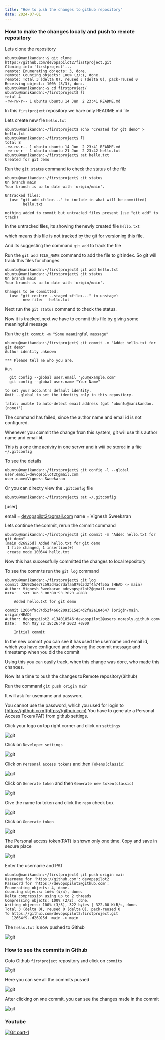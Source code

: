 ```yaml
---
title: "How to push the changes to github repository"
date: 2024-07-01
---
```


### How to make the changes locally and push to remote repository

Lets clone the repository

```
ubuntu@manikandan:~$ git clone https://github.com/devopspilot2/firstproject.git
Cloning into 'firstproject'...
remote: Enumerating objects: 3, done.
remote: Counting objects: 100% (3/3), done.
remote: Total 3 (delta 0), reused 0 (delta 0), pack-reused 0
Receiving objects: 100% (3/3), done.
ubuntu@manikandan:~$ cd firstproject/
ubuntu@manikandan:~/firstproject$ ll
total 4
-rw-rw-r-- 1 ubuntu ubuntu 14 Jun  2 23:41 README.md
```

In this `firstproject` repository we have only README.md file

Lets create new file `hello.txt`

```
ubuntu@manikandan:~/firstproject$ echo "Created for git demo" > hello.txt
ubuntu@manikandan:~/firstproject$ ll
total 8
-rw-rw-r-- 1 ubuntu ubuntu 14 Jun  2 23:41 README.md
-rw-rw-r-- 1 ubuntu ubuntu 21 Jun  2 23:42 hello.txt
ubuntu@manikandan:~/firstproject$ cat hello.txt 
Created for git demo
```

Run the `git status` command to check the status of the file

```
ubuntu@manikandan:~/firstproject$ git status
On branch main
Your branch is up to date with 'origin/main'.

Untracked files:
  (use "git add <file>..." to include in what will be committed)
        hello.txt

nothing added to commit but untracked files present (use "git add" to track)
```

In the untracked files, its showing the newly created file `hello.txt`

which means this file is not tracked by the git for versioning this file.

And its suggesting the command `git add` to track the file

Run the `git add FILE_NAME` command to add the file to git index. So git will track this files for changes.

```
ubuntu@manikandan:~/firstproject$ git add hello.txt 
ubuntu@manikandan:~/firstproject$ git status
On branch main
Your branch is up to date with 'origin/main'.

Changes to be committed:
  (use "git restore --staged <file>..." to unstage)
        new file:   hello.txt
```

Next run the `git status` command to check the status.

Now it is tracked, next we have to commit this file by giving some meaningful message

Run the `git commit -m "Some meaningful message"`

```
ubuntu@manikandan:~/firstproject$ git commit -m "Added hello.txt for git demo"
Author identity unknown

*** Please tell me who you are.

Run

  git config --global user.email "you@example.com"
  git config --global user.name "Your Name"

to set your account's default identity.
Omit --global to set the identity only in this repository.

fatal: unable to auto-detect email address (got 'ubuntu@manikandan.(none)')
```

The command has failed, since the author name and email id is not configured.

Whenever you commit the change from this system, git will use this author name and email id.

This is a one time activity in one server and it will be stored in a file `~/.gitconfig`

To see the details

```
ubuntu@manikandan:~/firstproject$ git config -l --global
user.email=devopspilot2@gmail.com
user.name=Vignesh Sweekaran
```

Or you can directly view the `.gitconfig` file

```
ubuntu@manikandan:~/firstproject$ cat ~/.gitconfig 
```

\[user\]

email = devopspilot2@gmail.com name = Vignesh Sweekaran

Lets continue the commit, rerun the commit command

```
ubuntu@manikandan:~/firstproject$ git commit -m "Added hello.txt for git demo"
[main d26925d] Added hello.txt for git demo
 1 file changed, 1 insertion(+)
 create mode 100644 hello.txt
```

Now this has successfully committed the changes to local repository

To see the commits run the `git log` command

```
ubuntu@manikandan:~/firstproject$ git log
commit d26925de77c593d4ac7dafaa07923d2f4a74f55a (HEAD -> main)
Author: Vignesh Sweekaran <devopspilot2@gmail.com>
Date:   Sat Jun 3 00:00:53 2023 +0000

    Added hello.txt for git demo

commit 12664f9c74d52f466c2091515e54d2fa2a184647 (origin/main, origin/HEAD)
Author: devopspilot2 <134018546+devopspilot2@users.noreply.github.com>
Date:   Mon May 22 18:26:49 2023 +0800

    Initial commit
```

In the new commit you can see it has used the username and email id, which you have configured and showing the commit message and timestamp when you did the commit

Using this you can easily track, when this change was done, who made this changes.

Now its a time to push the changes to Remote repository(Github)

Run the command `git push origin main`

It will ask for username and password.

You cannot use the password, which you used for login to [https://github.com](https://github.com) You have to generate a Personal Access Token(PAT) from github settings.

Click your logo on top right corner and click on `settings`

![git](../images/settings.png)

Click on `Developer settings`

![git](../images/developer-settings.png)

Click on `Personal access tokens` and then `Tokens(classic)`

![git](../images/tokens.png)

Click on `Generate token` and then `Generate new token(classic)`

![git](../images/generate-token.png)

Give the name for token and click the `repo` check box

![git](../images/token-access.png)

Click on `Generate token`

![git](../images/token-submit.png)

The Personal access token(PAT) is shown only one time. Copy and save in secure place

![git](../images/pat-1.png)

Enter the username and PAT

```
ubuntu@manikandan:~/firstproject$ git push origin main
Username for 'https://github.com': devopspilot2
Password for 'https://devopspilot2@github.com': 
Enumerating objects: 4, done.
Counting objects: 100% (4/4), done.
Delta compression using up to 2 threads
Compressing objects: 100% (2/2), done.
Writing objects: 100% (3/3), 322 bytes | 322.00 KiB/s, done.
Total 3 (delta 0), reused 0 (delta 0), pack-reused 0
To https://github.com/devopspilot2/firstproject.git
   12664f9..d26925d  main -> main
```

The `hello.txt` is now pushed to Github

![git](../images/pushed-hello-file.png)

### How to see the commits in Github

Goto Github `firstproject` repository and click on `commits`

![git](../images/commits.png)

Here you can see all the commits pushed

![git](../images/commits-list.png)

After clicking on one commit, you can see the changes made in the commit

![git](../images/commit-diff.png)

### Youtube

[![Git part-1](../images/part-1.png)](https://www.youtube.com/watch?v=kvqHSStbgfU)
